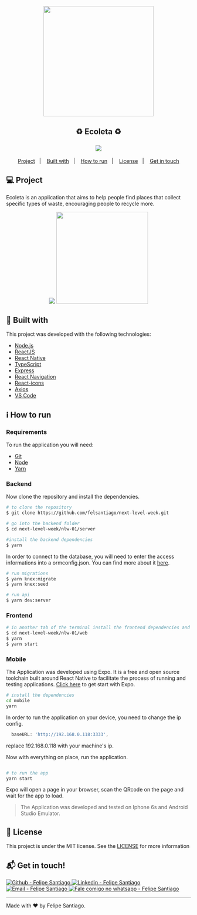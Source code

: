 <div align="center">
    <img src="https://res.cloudinary.com/dr05turuf/image/upload/v1591570268/rocketseat/next-level-week/ecoleta_mh9pws.svg" width="300px"/>
</div>

<h2 align="center">
   ♻️ Ecoleta ♻️
   </br>
   </br>
   <img src="https://res.cloudinary.com/dr05turuf/image/upload/v1591577795/rocketseat/next-level-week/banner_xfbdzk.png"/>
</h2>

<p align="center">
  <a href="#computer-project">Project</a>&nbsp;&nbsp;&nbsp;|&nbsp;&nbsp;&nbsp;
  <a href="#rocket-built-with">Built with</a>&nbsp;&nbsp;&nbsp;|&nbsp;&nbsp;&nbsp;
  <a href="#information_source-how-to-run">How to run</a>&nbsp;&nbsp;&nbsp;|&nbsp;&nbsp;&nbsp;
  <a href="#memo-license">License</a>&nbsp;&nbsp;&nbsp;|&nbsp;&nbsp;&nbsp;
  <a href="#mailbox_with_mail-get-in-touch">Get in touch</a>
  </p>

## :computer: Project

Ecoleta is an application that aims to help people find places that collect specific types of waste, encouraging people to recycle more.

<p align="center">
  <img src="https://res.cloudinary.com/dr05turuf/image/upload/v1591577800/rocketseat/next-level-week/web_tlqfsm.svg"/>
  <img src="https://res.cloudinary.com/dr05turuf/image/upload/v1591577797/rocketseat/next-level-week/home-mobile_pcpudo.png" width="250px"/>
</p>

## :rocket: Built with

This project was developed with the following technologies:

- [Node.js](https://nodejs.org/)
- [ReactJS](https://reactjs.org/)
- [React Native](https://facebook.github.io/react-native/)
- [TypeScript](https://github.com/microsoft/TypeScript)
- [Express](https://expressjs.com/)
- [React Navigation](https://reactnavigation.org/)
- [React-icons](https://react-icons.netlify.com/)
- [Axios](https://github.com/axios/axios)
- [VS Code](https://code.visualstudio.com/)

## :information_source: How to run

### Requirements

To run the application you will need:

- [Git](https://git-scm.com)
- [Node](https://nodejs.org/)
- [Yarn](https://yarnpkg.com/)

### Backend

Now clone the repository and install the dependencies.

```bash
# to clone the repository
$ git clone https://github.com/felsantiago/next-level-week.git

# go into the backend folder
$ cd next-level-week/nlw-01/server

#install the backend dependencies
$ yarn

```

In order to connect to the database, you will need to enter the access informations into a ormconfig.json. You can find more about it [here](https://typeorm.io/#/using-ormconfig).

```bash
# run migrations
$ yarn knex:migrate
$ yarn knex:seed

# run api
$ yarn dev:server
```

### Frontend

```bash
# in another tab of the terminal install the frontend dependencies and run it
$ cd next-level-week/nlw-01/web
$ yarn
$ yarn start
```

### Mobile

The Application was developed using Expo. It is a free and open source toolchain built around React Native to facilitate the process of running and testing applications. [Click here](https://expo.io/learn) to get start with Expo.

```bash
# install the dependencies
cd mobile
yarn
```

In order to run the application on your device, you need to change the ip config.

```javascript
  baseURL: 'http://192.168.0.118:3333',
```

replace 192.168.0.118 with your machine's ip.

Now with everything on place, run the application.

```bash

# to run the app
yarn start

```

Expo will open a page in your browser, scan the QRcode on the page and wait for the app to load.

> The Application was developed and tested on Iphone 6s and Android Studio Emulator.

## :memo: License

This project is under the MIT license. See the [LICENSE](https://github.com/felsantiago/next-level-week/blob/master/LICENSE) for more information

## :mailbox_with_mail: Get in touch!

<p>

  <a href="https://github.com/felsantiago" target="_blank" >
    <img alt="Github - Felipe Santiago" src="https://img.shields.io/badge/Github--%23F8952D?style=social&logo=github">
  </a>
  <a href="https://www.linkedin.com/in/felipe-santiago-a7706418a/" target="_blank" >
    <img alt="Linkedin - Felipe Santiago" src="https://img.shields.io/badge/Linkedin--%23F8952D?style=social&logo=linkedin">
  </a>
  <a href="mailto:fepuss@gmail.com" target="_blank" >
    <img alt="Email - Felipe Santiago" src="https://img.shields.io/badge/Email--%23F8952D?style=social&logo=gmail">
  </a>
  <a href="https://api.whatsapp.com/send?phone=5588997143829"
        target="_blank" >
    <img alt="Fale comigo no whatsapp - Felipe Santiago" src="https://img.shields.io/badge/Whatsapp--%23F8952D?style=social&logo=whatsapp">
  </a>
</p>

---

Made with ❤️ by Felipe Santiago.
